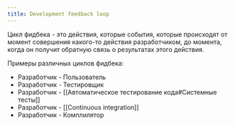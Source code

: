 ```yaml
---
title: Development feedback loop
---
```



Цикл фидбека - это действия, которые события, которые происходят от момент совершения какого-то действия разработчиком, до момента, когда он получит обратную связь о результатах этого действия.

Примеры различных циклов фидбека:
- Разработчик - Пользователь
- Разработчик - Тестировщик
- Разработчик - [[Автоматическое тестирование кода#Системные тесты]]
- Разработчик - [[Continuous integration]]
- Разработчик - Комплилятор
